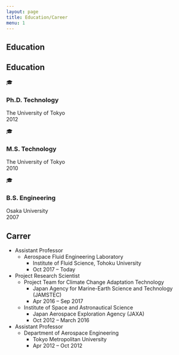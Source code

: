 ```yaml
---
layout: page
title: Education/Career
menu: 1
---
```


## Education

<!-- - Ph. D. 2012, The University of Tokyo
- M. S. 2010, The University of Tokyo
- B. S. 2007, Osaka University -->


<h2>Education</h2>

<div class="timeline">
  <div class="timeline-item">
    <div class="timeline-icon">🎓</div>
    <div class="timeline-content">
      <h3>Ph.D. Technology</h3>
      <p>The University of Tokyo<br>2012</p>
    </div>
  </div>
  <div class="timeline-item">
    <div class="timeline-icon">🎓</div>
    <div class="timeline-content">
      <h3>M.S. Technology</h3>
      <p>The University of Tokyo<br>2010</p>
    </div>
  </div>
  <div class="timeline-item">
    <div class="timeline-icon">🎓</div>
    <div class="timeline-content">
      <h3>B.S. Engineering</h3>
      <p>Osaka University<br>2007</p>
    </div>
  </div>
</div>

## Carrer

- Assistant Professor
  - Aerospace Fluid Engineering Laboratory
    - Institute of Fluid Science, Tohoku University
    - Oct 2017 – Today
- Project Research Scientist
  - Project Team for Climate Change Adaptation Technology
    - Japan Agency for Marine-Earth Science and Technology (JAMSTEC)
    - Apr 2016 – Sep 2017
  - Institute of Space and Astronautical Science
    - Japan Aerospace Exploration Agency (JAXA)
    - Oct 2012 – March 2016
- Assistant Professor
  - Department of Aerospace Engineering
    - Tokyo Metropolitan University
    - Apr 2012 – Oct 2012
